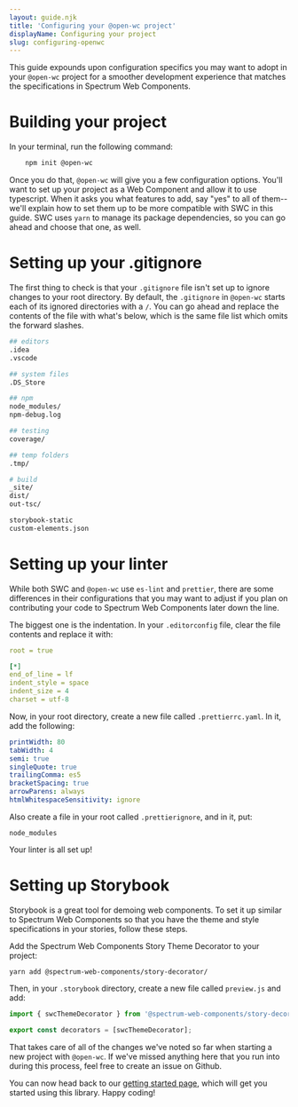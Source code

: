 ```yaml
---
layout: guide.njk
title: 'Configuring your @open-wc project'
displayName: Configuring your project
slug: configuring-openwc
---
```


This guide expounds upon configuration specifics you may want to adopt in your `@open-wc` project for a smoother development experience that matches the specifications in Spectrum Web Components.

# Building your project

In your terminal, run the following command:

```bash
    npm init @open-wc
```

Once you do that, `@open-wc` will give you a few configuration options. You'll want to set up your project as a Web Component and allow it to use typescript. When it asks you what features to add, say "yes" to all of them--we'll explain how to set them up to be more compatible with SWC in this guide. SWC uses `yarn` to manage its package dependencies, so you can go ahead and choose that one, as well.

# Setting up your .gitignore

The first thing to check is that your `.gitignore` file isn't set up to ignore changes to your root directory. By default, the `.gitignore` in `@open-wc` starts each of its ignored directories with a `/`. You can go ahead and replace the contents of the file with what's below, which is the same file list which omits the forward slashes.

```bash
## editors
.idea
.vscode

## system files
.DS_Store

## npm
node_modules/
npm-debug.log

## testing
coverage/

## temp folders
.tmp/

# build
_site/
dist/
out-tsc/

storybook-static
custom-elements.json
```

# Setting up your linter

While both SWC and `@open-wc` use `es-lint` and `prettier`, there are some differences in their configurations that you may want to adjust if you plan on contributing your code to Spectrum Web Components later down the line.

The biggest one is the indentation. In your `.editorconfig` file, clear the file contents and replace it with:

```yaml
root = true

[*]
end_of_line = lf
indent_style = space
indent_size = 4
charset = utf-8
```

Now, in your root directory, create a new file called `.prettierrc.yaml`. In it, add the following:

```yaml
printWidth: 80
tabWidth: 4
semi: true
singleQuote: true
trailingComma: es5
bracketSpacing: true
arrowParens: always
htmlWhitespaceSensitivity: ignore
```

Also create a file in your root called `.prettierignore`, and in it, put:

```
node_modules
```

Your linter is all set up!

# Setting up Storybook

Storybook is a great tool for demoing web components. To set it up similar to Spectrum Web Components so that you have the theme and style specifications in your stories, follow these steps.

Add the Spectrum Web Components Story Theme Decorator to your project:

```
yarn add @spectrum-web-components/story-decorator/
```

Then, in your `.storybook` directory, create a new file called `preview.js` and add:

```js
import { swcThemeDecorator } from '@spectrum-web-components/story-decorator/decorator.js';

export const decorators = [swcThemeDecorator];
```

That takes care of all of the changes we've noted so far when starting a new project with `@open-wc`. If we've missed anything here that you run into during this process, feel free to create an issue on Github.

You can now head back to our [getting started page](../getting-started.md), which will get you started using this library. Happy coding!
